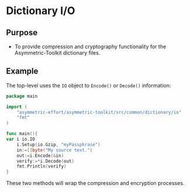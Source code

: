 Dictionary I/O
==============

## Purpose
* To provide compression and cryptography functionality for the Asymmetric-Toolkit
  dictionary files.

## Example
The top-level uses the `IO` object to `Encode()` or `Decode()` information:
```go
package main

import (
	"asymmetric-effort/asymmetric-toolkit/src/common/dictionary/io"
    "fmt"
)

func main(){
var i io.IO 
    i.Setup(io.Gzip, "myPassphrase")
    in:=[]byte("My source text.")
    out:=i.Encode(&in)
    verify:=*i.Decode(out)
    fmt.Println(verify)
}
```
These two methods will wrap the compression and encryption processes.
